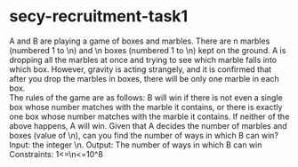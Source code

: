 # secy-recruitment-task1

A and B are playing a game of boxes and marbles. There are n marbles (numbered 1 to \n) and \n boxes (numbered 1 to \n) kept on the ground. A is dropping all the marbles at once and trying to see which marble falls into which box. However, gravity is acting strangely, and it is confirmed that after you drop the marbles in boxes, there will be only one marble in each box.  
The rules of the game are as follows: B will win if there is not even a single box whose number matches with the marble it contains, or there is exactly one box whose number matches with the marble it contains. If neither of the above happens, A will win.
Given that A decides the number of marbles and boxes (value of \n), can you find the number of ways in which B can win?<br>
Input: the integer \n.
Output: The number of ways in which B can win
Constraints: 1<=\n<=10^8


